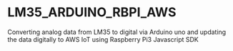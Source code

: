 # LM35_ARDUINO_RBPI_AWS
Converting analog data from LM35 to digital via Arduino uno and updating the data digitally to AWS IoT using Raspberry Pi3 Javascript SDK
